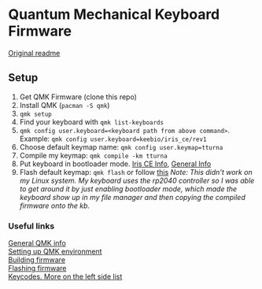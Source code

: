 # Quantum Mechanical Keyboard Firmware

[Original readme](https://github.com/qmk/qmk_firmware)

## Setup

1. Get QMK Firmware (clone this repo)
2. Install QMK (`pacman -S qmk`)
3. `qmk setup`
4. Find your keyboard with `qmk list-keyboards`
5. `qmk config user.keyboard=<keyboard path from above command>`. Example:
   `qmk config user.keyboard=keebio/iris_ce/rev1`
6. Choose default keymap name: `qmk config user.keymap=tturna`
7. Compile my keymap: `qmk compile -km tturna`
8. Put keyboard in bootloader mode. [Iris CE Info](https://github.com/Tturna/qmk_firmware/blob/master/keyboards/keebio/iris_ce/readme.md#bootloader), [General Info](https://docs.qmk.fm/newbs_flashing#put-your-keyboard-into-dfu-bootloader-mode) 
8. Flash default keymap: `qmk flash` or follow [this](https://docs.qmk.fm/newbs_flashing#flash-your-keyboard-from-the-command-line)
   *Note: This didn't work on my Linux system. My keyboard uses the rp2040 controller so I was able to get around it by just enabling bootloader mode, which made the keyboard show up in my file manager and then copying the compiled firmware onto the kb.*

### Useful links
[General QMK info](https://docs.qmk.fm/)<br>
[Setting up QMK environment](https://docs.qmk.fm/newbs_getting_started)<br>
[Building firmware](https://docs.qmk.fm/newbs_building_firmware)<br>
[Flashing firmware](https://docs.qmk.fm/newbs_flashing)<br>
[Keycodes. More on the left side list](https://docs.qmk.fm/keycodes)

